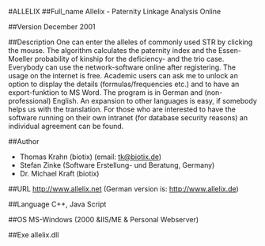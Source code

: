 #ALLELIX
##Full_name
Allelix - Paternity Linkage Analysis Online

##Version
December 2001

##Description
One can enter the alleles of commonly used STR by clicking the mouse. The algorithm calculates the paternity index and the Essen-Moeller probability of kinship for the deficiency- and the trio case. Everybody can use the network-software online after registering. The usage on the internet is free. Academic users can ask me to unlock an option to display the details (formulas/frequencies etc.) and to have an export-funktion to MS Word. The program is in German and (non-professional) English. An expansion to other languages is easy, if somebody helps us with the translation. For those who are interested to have the software running on their own intranet (for database security reasons) an individual agreement can be found.

##Author
* Thomas Krahn (biotix) (email: tk@biotix.de)
* Stefan Zinke (Software Erstellung- und Beratung, Germany)
* Dr. Michael Kraft (biotix)

##URL
http://www.allelix.net (German version is: http://www.allelix.de)

##Language
C++, Java Script

##OS
MS-Windows (2000 &IIS/ME & Personal Webserver)

##Exe
allelix.dll

